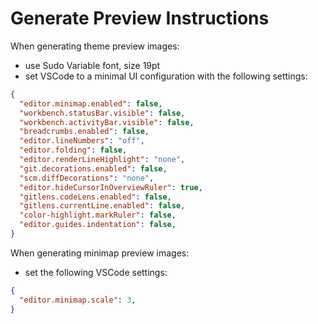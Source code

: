 # Generate Preview Instructions

When generating theme preview images:

- use Sudo Variable font, size 19pt
- set VSCode to a minimal UI configuration with the following settings:

```json
{
  "editor.minimap.enabled": false,
  "workbench.statusBar.visible": false,
  "workbench.activityBar.visible": false,
  "breadcrumbs.enabled": false,
  "editor.lineNumbers": "off",
  "editor.folding": false,
  "editor.renderLineHighlight": "none",
  "git.decorations.enabled": false,
  "scm.diffDecorations": "none",
  "editor.hideCursorInOverviewRuler": true,
  "gitlens.codeLens.enabled": false,
  "gitlens.currentLine.enabled": false,
  "color-highlight.markRuler": false,
  "editor.guides.indentation": false,
}
```

When generating minimap preview images:

- set the following VSCode settings:

```json
{
  "editor.minimap.scale": 3,
}
```